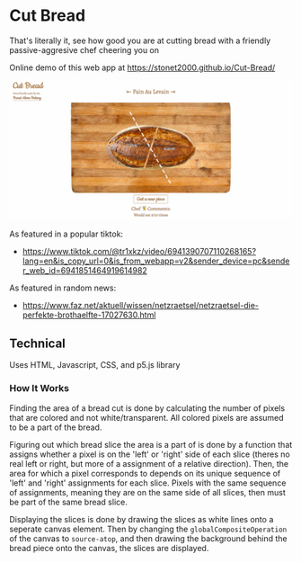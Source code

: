 # Cut Bread
That's literally it, see how good you are at cutting bread with a friendly passive-aggresive chef cheering you on

Online demo of this web app at https://stonet2000.github.io/Cut-Bread/

<img src="https://github.com/StoneT2000/StoneT2000.github.io/blob/master/public/assets/cutbread.png"></img>

As featured in a popular tiktok:

- https://www.tiktok.com/@tr1xkz/video/6941390707110268165?lang=en&is_copy_url=0&is_from_webapp=v2&sender_device=pc&sender_web_id=6941851464919614982

As featured in random news:

- https://www.faz.net/aktuell/wissen/netzraetsel/netzraetsel-die-perfekte-brothaelfte-17027630.html

## Technical
Uses HTML, Javascript, CSS, and p5.js library

### How It Works
Finding the area of a bread cut is done by calculating the number of pixels that are colored and not white/transparent. All colored pixels are assumed to be a part of the bread.

Figuring out which bread slice the area is a part of is done by a function that assigns whether a pixel is on the 'left' or 'right' side of each slice (theres no real left or right, but more of a assignment of a relative direction). Then, the area for which a pixel corresponds to depends on its unique sequence of 'left' and 'right' assignments for each slice. Pixels with the same sequence of assignments, meaning they are on the same side of all slices, then must be part of the same bread slice.

Displaying the slices is done by drawing the slices as white lines onto a seperate canvas element. Then by changing the `globalCompositeOperation` of the canvas to `source-atop`, and then drawing the background behind the bread piece onto the canvas, the slices are displayed.
